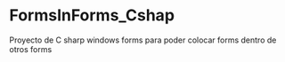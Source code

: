 # FormsInForms_Cshap
Proyecto de C sharp windows forms para poder colocar forms dentro de otros forms
